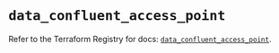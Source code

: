 # `data_confluent_access_point`

Refer to the Terraform Registry for docs: [`data_confluent_access_point`](https://registry.terraform.io/providers/confluentinc/confluent/2.11.0/docs/data-sources/access_point).
